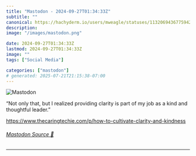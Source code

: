 ```yaml
---
title: "Mastodon - 2024-09-27T01:34:33Z"
subtitle: ""
canonical: https://hachyderm.io/users/mweagle/statuses/113206943677594246
description:
image: "/images/mastodon.png"

date: 2024-09-27T01:34:33Z
lastmod: 2024-09-27T01:34:33Z
image: ""
tags: ["Social Media"]

categories: ["mastodon"]
# generated: 2025-07-21T21:15:38-07:00
---
```

![Mastodon](/images/mastodon.png)

<p>“Not only that, but I realized providing clarity is part of my job as a kind and thoughtful leader.”</p><p><a href="https://www.thecaringtechie.com/p/how-to-cultivate-clarity-and-kindness" target="_blank" rel="nofollow noopener noreferrer" translate="no"><span class="invisible">https://www.</span><span class="ellipsis">thecaringtechie.com/p/how-to-c</span><span class="invisible">ultivate-clarity-and-kindness</span></a></p>


###### [Mastodon Source 🐘](https://hachyderm.io/@mweagle/113206943677594246)

___
